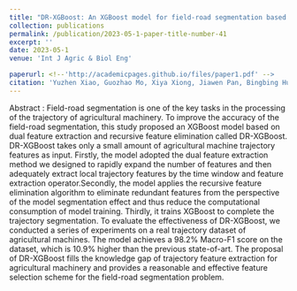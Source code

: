 ```yaml
---
title: "DR-XGBoost: An XGBoost model for field-road segmentation based on dual feature extraction and recursive feature elimination"
collection: publications
permalink: /publication/2023-05-1-paper-title-number-41
excerpt: ''
date: 2023-05-1
venue: 'Int J Agric & Biol Eng'

paperurl: <!--'http://academicpages.github.io/files/paper1.pdf' -->
citation: 'Yuzhen Xiao, Guozhao Mo, Xiya Xiong, Jiawen Pan, Bingbing Hu, Caicong Wu, <b>Weixin Zhai</b>. DR-XGBoost: An XGBoost model for field-road segmentation based on dual feature extraction and recursive feature elimination. <i>Int J Agric & Biol Eng</i>, 2023; 16(3): 169–179.'
---
```




<!--This paper is about the number 1. The number 2 is left for future work.-->
Abstract : Field-road  segmentation  is  one  of  the  key  tasks  in  the  processing  of  the  trajectory  of  agricultural  machinery.  To improve the accuracy of the field-road segmentation, this study proposed an XGBoost model based on dual feature extraction and  recursive  feature  elimination  called  DR-XGBoost.  DR-XGBoost  takes  only  a  small  amount  of  agricultural  machine trajectory features as input. Firstly, the model adopted the dual feature extraction method we designed to rapidly expand the number of features and then adequately extract local trajectory features by the time window and feature extraction operator.Secondly, the model applies the recursive feature elimination algorithm to eliminate redundant features from the perspective of the model segmentation effect and thus reduce the computational consumption of model training. Thirdly, it trains XGBoost to complete the trajectory segmentation. To evaluate the effectiveness of DR-XGBoost, we conducted a series of experiments on a real trajectory dataset of agricultural machines. The model achieves a 98.2% Macro-F1 score on the dataset, which is 10.9% higher than the previous state-of-art. The proposal of DR-XGBoost fills the knowledge gap of trajectory feature extraction for agricultural  machinery  and  provides  a  reasonable  and  effective  feature  selection  scheme  for  the  field-road  segmentation problem.

<!--[Download paper here](http://academicpages.github.io/files/paper1.pdf)-->

<!--Recommended citation: Zhai W, Cheng C. Vagueness in spatial data: A grid-coding approach[C]. proceedings of the 2014 IEEE Geoscience and Remote Sensing Symposium, 2014. IEEE.-->
